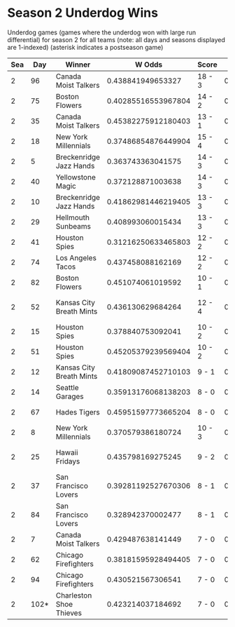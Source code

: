 # Season 2 Underdog Wins



Underdog games (games where the underdog won with large run differential) for season 2 for all teams (note: all days and seasons displayed are 1-indexed) (asterisk indicates a postseason game)


| Sea | Day | Winner | W Odds | Score | L Odds | Loser | 
| ------ |------ |------ |------ |------ |------ |------ |
| 2 | 96 | Canada Moist Talkers | 0.438841949653327 | 18 - 3 | 0.561158050346672 | Seattle Garages | 
| 2 | 75 | Boston Flowers | 0.40285516553967804 | 14 - 2 | 0.5971448344603221 | Yellowstone Magic | 
| 2 | 35 | Canada Moist Talkers | 0.45382275912180403 | 13 - 1 | 0.5461772408781951 | Hades Tigers | 
| 2 | 18 | New York Millennials | 0.37486854876449904 | 15 - 4 | 0.6251314512355001 | Boston Flowers | 
| 2 | 5 | Breckenridge Jazz Hands | 0.363743363041575 | 14 - 3 | 0.636256636958424 | Canada Moist Talkers | 
| 2 | 40 | Yellowstone Magic | 0.372128871003638 | 14 - 3 | 0.627871128996361 | Chicago Firefighters | 
| 2 | 10 | Breckenridge Jazz Hands | 0.41862981446219405 | 13 - 3 | 0.5813701855378051 | Hellmouth Sunbeams | 
| 2 | 29 | Hellmouth Sunbeams | 0.408993060015434 | 13 - 3 | 0.591006939984565 | Canada Moist Talkers | 
| 2 | 41 | Houston Spies | 0.31216250633465803 | 12 - 2 | 0.6878374936653411 | Hades Tigers | 
| 2 | 74 | Los Angeles Tacos | 0.437458088162169 | 12 - 2 | 0.5625419118378301 | Hawaii Fridays | 
| 2 | 82 | Boston Flowers | 0.451074061019592 | 10 - 1 | 0.5489259389804071 | Hawaii Fridays | 
| 2 | 52 | Kansas City Breath Mints | 0.436130629684264 | 12 - 4 | 0.563869370315735 | Charleston Shoe Thieves | 
| 2 | 15 | Houston Spies | 0.378840753092041 | 10 - 2 | 0.6211592469079581 | Breckenridge Jazz Hands | 
| 2 | 51 | Houston Spies | 0.45205379239569404 | 10 - 2 | 0.547946207604305 | Seattle Garages | 
| 2 | 12 | Kansas City Breath Mints | 0.41809087452710103 | 9 - 1 | 0.5819091254728981 | Los Angeles Tacos | 
| 2 | 14 | Seattle Garages | 0.35913176068138203 | 8 - 0 | 0.640868239318617 | Miami Dalé | 
| 2 | 67 | Hades Tigers | 0.45951597773665204 | 8 - 0 | 0.540484022263347 | Mexico City Wild Wings | 
| 2 | 8 | New York Millennials | 0.370579386180724 | 10 - 3 | 0.629420613819275 | Hawaii Fridays | 
| 2 | 25 | Hawaii Fridays | 0.435798169275245 | 9 - 2 | 0.564201830724754 | Charleston Shoe Thieves | 
| 2 | 37 | San Francisco Lovers | 0.39281192527670306 | 8 - 1 | 0.6071880747232961 | Hawaii Fridays | 
| 2 | 84 | San Francisco Lovers | 0.328942370002477 | 8 - 1 | 0.671057629997522 | Breckenridge Jazz Hands | 
| 2 | 7 | Canada Moist Talkers | 0.429487638141449 | 7 - 0 | 0.57051236185855 | Hellmouth Sunbeams | 
| 2 | 62 | Chicago Firefighters | 0.38181595928494405 | 7 - 0 | 0.6181840407150551 | Dallas Steaks | 
| 2 | 94 | Chicago Firefighters | 0.430521567306541 | 7 - 0 | 0.569478432693459 | Kansas City Breath Mints | 
| 2 | 102* | Charleston Shoe Thieves | 0.423214037184692 | 7 - 0 | 0.576785962815307 | Dallas Steaks | 



